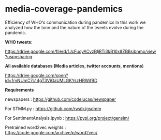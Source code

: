 # media-coverage-pandemics
Efficiency of WHO's communication during pandemics
In this work we analyzed how the tone and the nature of the tweets evolve during the pandemic.


**WHO tweets**:

https://drive.google.com/file/d/1JcFuoyACvzBljRTi3kB10x8ZBBsibnmo/view?usp=sharing

**All available databases (Media articles, twitter accounts, mentions)**

https://drive.google.com/open?id=1rvNUmC7c14gT3ViGaUMLGKYszHRWifBD

**Requirements**

newspapers : https://github.com/codelucas/newspaper

For STMM.py : https://github.com/rwalk/gsdmm

For SentimentAnalysis.ipynb : https://pypi.org/project/gensim/ 

Pretrained word2vec weights : https://code.google.com/archive/p/word2vec/

